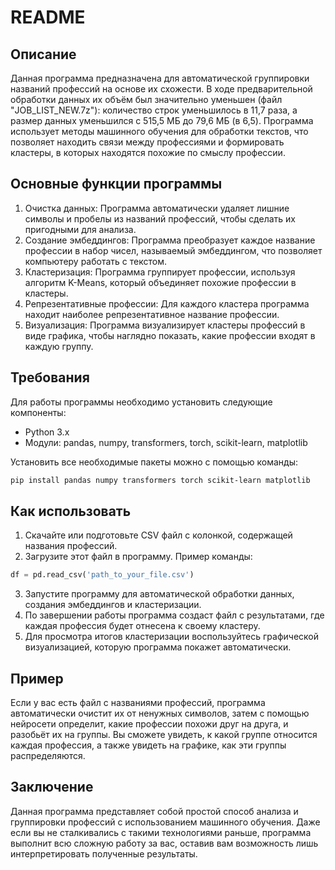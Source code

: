# README

## Описание

Данная программа предназначена для автоматической группировки названий профессий на основе их схожести. 
В ходе предварительной обработки данных их объём был значительно уменьшен (файл "JOB_LIST_NEW.7z"): количество строк уменьшилось в 11,7 раза, 
а размер данных уменьшился с 515,5 МБ до 79,6 МБ (в 6,5). Программа использует методы машинного обучения для обработки текстов, 
что позволяет находить связи между профессиями и формировать кластеры, в которых находятся похожие по смыслу профессии.

## Основные функции программы

1. Очистка данных: Программа автоматически удаляет лишние символы и пробелы из названий профессий, чтобы сделать их пригодными для анализа.
2. Создание эмбеддингов: Программа преобразует каждое название профессии в набор чисел, называемый эмбеддингом, что позволяет компьютеру работать с текстом.
3. Кластеризация: Программа группирует профессии, используя алгоритм K-Means, который объединяет похожие профессии в кластеры.
4. Репрезентативные профессии: Для каждого кластера программа находит наиболее репрезентативное название профессии.
5. Визуализация: Программа визуализирует кластеры профессий в виде графика, чтобы наглядно показать, какие профессии входят в каждую группу.

## Требования

Для работы программы необходимо установить следующие компоненты:

- Python 3.x
- Модули: pandas, numpy, transformers, torch, scikit-learn, matplotlib

Установить все необходимые пакеты можно с помощью команды:

```bash
pip install pandas numpy transformers torch scikit-learn matplotlib
```

## Как использовать

1. Скачайте или подготовьте CSV файл с колонкой, содержащей названия профессий.
2. Загрузите этот файл в программу. Пример команды:

```python
df = pd.read_csv('path_to_your_file.csv')
```

3. Запустите программу для автоматической обработки данных, создания эмбеддингов и кластеризации.
4. По завершении работы программа создаст файл с результатами, где каждая профессия будет отнесена к своему кластеру.
5. Для просмотра итогов кластеризации воспользуйтесь графической визуализацией, которую программа покажет автоматически.

## Пример

Если у вас есть файл с названиями профессий, программа автоматически очистит их от ненужных символов, 
затем с помощью нейросети определит, какие профессии похожи друг на друга, и разобьёт их на группы. 
Вы сможете увидеть, к какой группе относится каждая профессия, а также увидеть на графике, как эти группы распределяются.

## Заключение

Данная программа представляет собой простой способ анализа и группировки профессий с использованием машинного обучения. 
Даже если вы не сталкивались с такими технологиями раньше, программа выполнит всю сложную работу за вас, 
оставив вам возможность лишь интерпретировать полученные результаты.

